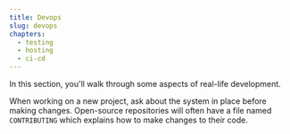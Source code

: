 ```yaml
---
title: Devops
slug: devops
chapters:
  - testing
  - hosting
  - ci-cd
---
```


In this section, you'll walk through some aspects of real-life development.

When working on a new project, ask about the system in place before making
changes. Open-source repositories will often have a file named `CONTRIBUTING`
which explains how to make changes to their code.

